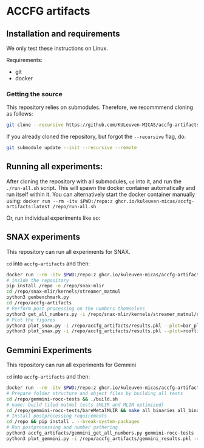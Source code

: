 # ACCFG artifacts

## Installation and requirements

We only test these instructions on Linux.

Requirements:
* git
* docker

### Getting the source

This repository relies on submodules.
Therefore, we recommmend cloning as follows:

```sh
git clone --recursive https://github.com/KULeuven-MICAS/accfg-artifacts
```

If you already cloned the repository, but forgot the `--recursive` flag, do:

```sh
git submodule update --init --recursive --remote
```

## Running all experiments:

After cloning the repository with all submodules, `cd` into it, and run the `./run-all.sh` script. This will spawn the docker container automatically and run itself within it. You can alternatively start the docker container manually using: `docker run --rm -itv $PWD:/repo:z ghcr.io/kuleuven-micas/accfg-artifacts:latest /repo/run-all.sh`

Or, run individual experiments like so:

## SNAX experiments

This repository can run all experiments for SNAX.

`cd` into `accfg-artifacts` and then:

```sh 
docker run --rm -itv $PWD:/repo:z ghcr.io/kuleuven-micas/accfg-artifacts:latest
# inside the repository
pip install /repo -e /repo/snax-mlir
cd /repo/snax-mlir/kernels/streamer_matmul
python3 genbenchmark.py
cd /repo/accfg-artifacts
# Perform post processing on the numbers themselves
python3 get_all_numbers.py -i /repo/snax-mlir/kernels/streamer_matmul/results -o results.pkl
# Plot the figures
python3 plot_snax.py -i /repo/accfg_artifacts/results.pkl --plot=bar_plot -o bar_plot.png
python3 plot_snax.py -i /repo/accfg_artifacts/results.pkl --plot=roofline -o roofline.png
```

## Gemmini Experiments

This repository can run all experiments for Gemmini

`cd` into `accfg-artifacts` and then:

```sh
docker run --rm -itv $PWD:/repo:z ghcr.io/kuleuven-micas/accfg-artifacts:latest
# Prepare folder structure and object files by building all tests
cd /repo/gemmini-rocc-tests && ./build.sh
# name: build tiled matmul tests (MLIR and MLIR optimized)
cd /repo/gemmini-rocc-tests/bareMetalMLIR && make all_binaries all_binaries_no_opt
# Install postprocessing requirements
cd /repo && pip install . --break-system-packages
# Run postprocessing and number gathering
python3 accfg_artifacts/gemmini_get_all_numbers.py gemmini-rocc-tests -o /repo/artifacts/gemmini_results.pkl
python3 plot_gemmini.py -i /repo/accfg_artifacts/gemmini_results.pkl -o gemmini_barplot.png
```
